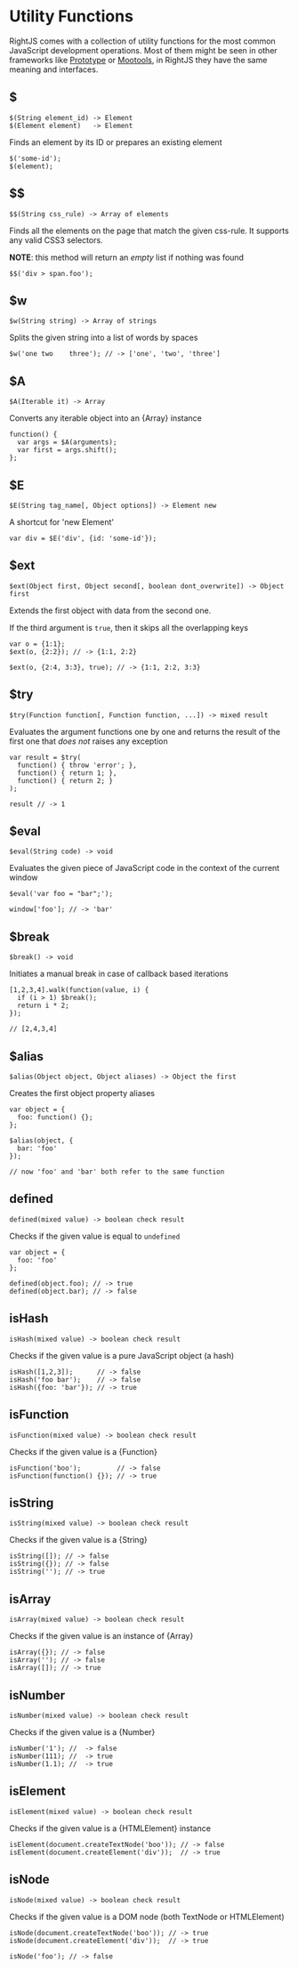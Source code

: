 # Utility Functions

RightJS comes with a collection of utility functions for the most common
JavaScript development operations. Most of them might be seen in other
frameworks like [Prototype](http://prototypejs.org) or
[Mootools](http://mootools.net), in RightJS they have the same meaning and 
interfaces.

## $

    $(String element_id) -> Element
    $(Element element)   -> Element

Finds an element by its ID or prepares an existing element

    $('some-id');
    $(element);


## $$

    $$(String css_rule) -> Array of elements

Finds all the elements on the page that match the given css-rule. It supports
any valid CSS3 selectors.

__NOTE__: this method will return an _empty_ list if nothing was found

    $$('div > span.foo');


## $w

    $w(String string) -> Array of strings

Splits the given string into a list of words by spaces

    $w('one two    three'); // -> ['one', 'two', 'three']


## $A

    $A(Iterable it) -> Array

Converts any iterable object into an {Array} instance

    function() {
      var args = $A(arguments);
      var first = args.shift();
    };


## $E

    $E(String tag_name[, Object options]) -> Element new

A shortcut for 'new Element'

    var div = $E('div', {id: 'some-id'});


## $ext

    $ext(Object first, Object second[, boolean dont_overwrite]) -> Object first

Extends the first object with data from the second one.
  
If the third argument is `true`, then it skips all the overlapping keys

    var o = {1:1};
    $ext(o, {2:2}); // -> {1:1, 2:2}
    
    $ext(o, {2:4, 3:3}, true); // -> {1:1, 2:2, 3:3}


## $try

    $try(Function function[, Function function, ...]) -> mixed result

Evaluates the argument functions one by one and returns the result of the 
first one that _does not_ raises any exception

    var result = $try(
      function() { throw 'error'; },
      function() { return 1; },
      function() { return 2; }
    );
    
    result // -> 1


## $eval

    $eval(String code) -> void

Evaluates the given piece of JavaScript code in the context of the current 
window

    $eval('var foo = "bar";');
    
    window['foo']; // -> 'bar'


## $break

    $break() -> void

Initiates a manual break in case of callback based iterations

    [1,2,3,4].walk(function(value, i) {
      if (i > 1) $break();
      return i * 2;
    });
    
    // [2,4,3,4]


## $alias

    $alias(Object object, Object aliases) -> Object the first

Creates the first object property aliases

    var object = {
      foo: function() {};
    };
    
    $alias(object, {
      bar: 'foo'
    });
    
    // now 'foo' and 'bar' both refer to the same function


## defined

    defined(mixed value) -> boolean check result

Checks if the given value is equal to `undefined`

    var object = {
      foo: 'foo'
    };
    
    defined(object.foo); // -> true
    defined(object.bar); // -> false


## isHash

    isHash(mixed value) -> boolean check result

Checks if the given value is a pure JavaScript object (a hash)

    isHash([1,2,3]);      // -> false
    isHash('foo bar');    // -> false
    isHash({foo: 'bar'}); // -> true



## isFunction

    isFunction(mixed value) -> boolean check result

Checks if the given value is a {Function}

    isFunction('boo');         // -> false
    isFunction(function() {}); // -> true



## isString

    isString(mixed value) -> boolean check result

Checks if the given value is a {String}

    isString([]); // -> false
    isString({}); // -> false
    isString(''); // -> true


## isArray

    isArray(mixed value) -> boolean check result

Checks if the given value is an instance of {Array}

    isArray({}); // -> false
    isArray(''); // -> false
    isArray([]); // -> true


## isNumber

    isNumber(mixed value) -> boolean check result

Checks if the given value is a {Number}

    isNumber('1'); //  -> false
    isNumber(111); //  -> true
    isNumber(1.1); //  -> true
  


## isElement

    isElement(mixed value) -> boolean check result

Checks if the given value is a {HTMLElement} instance

    isElement(document.createTextNode('boo')); // -> false
    isElement(document.createElement('div'));  // -> true


## isNode

    isNode(mixed value) -> boolean check result

Checks if the given value is a DOM node (both TextNode or HTMLElement)

    isNode(document.createTextNode('boo')); // -> true
    isNode(document.createElement('div'));  // -> true
    
    isNode('foo'); // -> false

